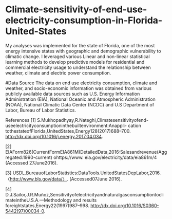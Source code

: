 # Climate-sensitivity-of-end-use-electricity-consumption-in-Florida-United-States
My analyses was implemented for the state of Florida, one of the most energy intensive states with geographic and demographic vulnerability to climatic change. I leveraged various Linear and  non-linear statistical learning methods to develop predictive models for residential and commercial electricity usage to understand the relationship between weather, climate and electric power consumption.


#Data Source
The data on end use electricity consumption, climate and weather, and socio-economic information was obtained from various publicly available data sources such as U.S. Energy Information Administration (EIA), National Oceanic and Atmospheric Administration (NOAA), National Climatic Data Center (NCDC) and U.S Department of Labor, Bureau of Labor Statistics. 







References
[1] S.Mukhopadhyay,R.Nateghi,Climatesensitivityofend-useelectricityconsumptioninthebuiltenvironment:Anappli-
cation tothestateofFlorida,UnitedStates,Energy128(2017)688–700. http://dx.doi.org/10.1016/j.energy.2017.04.034.

[2] EIAForm826(CurrentFormEIA861M)DetailedData,2016:Salesandrevenue(Aggregated:1990-current) ohttps://www.
eia.gov/electricity/data/eia861m/4 (Accessed 27June2016).

[3] USDL.BureauofLaborStatistics:DataTools.UnitedStatesDepLabor,2016. 〈http://www.bls.gov/data/〉. (Accessed07June
2016).

[4] D.J.Sailor,J.R.Muñoz,SensitivityofelectricityandnaturalgasconsumptiontoclimateintheU.S.A.—Methodology and
results foreightstates,Energy22(1997)987–998. http://dx.doi.org/10.1016/S0360-5442(97)00034-0.
